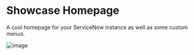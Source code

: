 # Showcase Homepage

A cool homepage for your ServiceNow instance as well as some custom menus. 

![image](https://github.com/user-attachments/assets/c790cdae-c2db-4979-89e9-b02195fe22b1)
